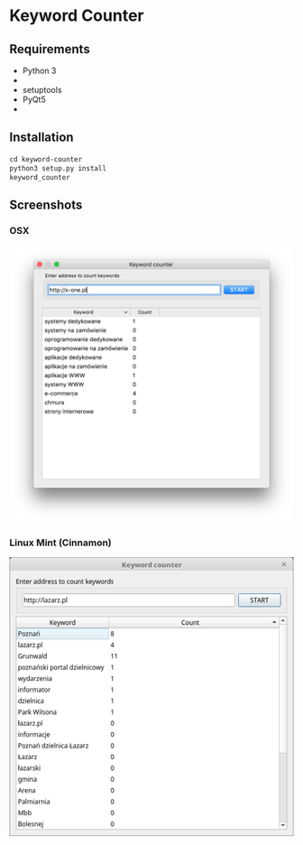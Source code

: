 # Keyword Counter

## Requirements
* Python 3
*
* setuptools
* PyQt5
* 

## Installation
```git clone git@github.com:bohdanbobrowski/keyword-counter.git
cd keyword-counter
python3 setup.py install
keyword_counter
```

## Screenshots

### OSX
![Screenshot - OSX](https://raw.githubusercontent.com/bohdanbobrowski/keyword-counter/master/screenshot_osx.png)

### Linux Mint (Cinnamon)
![Screenshot - Linux Mint](https://raw.githubusercontent.com/bohdanbobrowski/keyword-counter/master/screenshot_linux.png)
